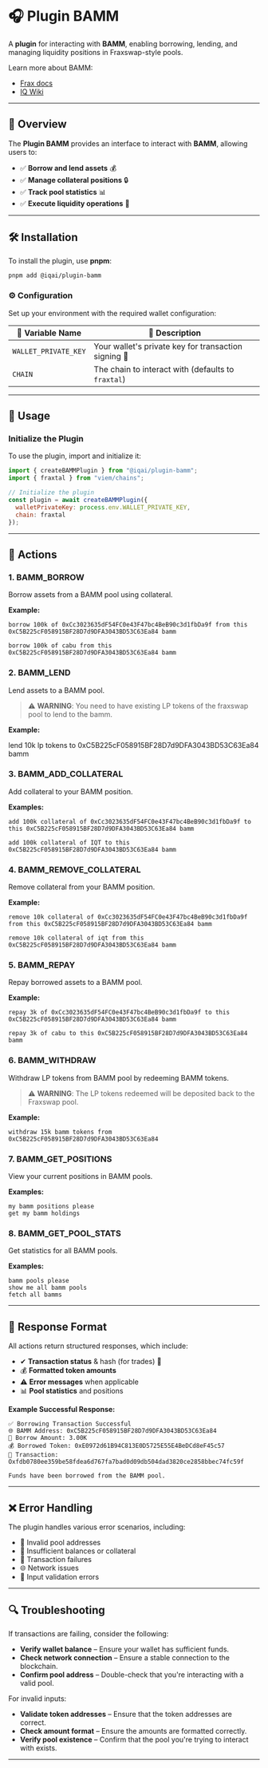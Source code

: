 # 🎧 Plugin BAMM

A **plugin** for interacting with **BAMM**, enabling borrowing, lending, and managing liquidity positions in Fraxswap-style pools.

Learn more about BAMM:

- [Frax docs](https://docs.frax.com/protocol/subprotocols/bamm/overview)
- [IQ Wiki](https://iq.wiki/wiki/bamm-borrow-automated-market-maker)

---

## 📌 Overview

The **Plugin BAMM** provides an interface to interact with **BAMM**, allowing users to:

- ✅ **Borrow and lend assets** 💰  
- ✅ **Manage collateral positions** 🔒  
- ✅ **Track pool statistics** 📊  
- ✅ **Execute liquidity operations** 🔄  

---

## 🛠 Installation

To install the plugin, use **pnpm**:

```bash
pnpm add @iqai/plugin-bamm
```

### ⚙ Configuration

Set up your environment with the required wallet configuration:

| 🔧 Variable Name           | 📜 Description                            |
|----------------------------|--------------------------------------------|
| `WALLET_PRIVATE_KEY`        | Your wallet's private key for transaction signing 🔑 |
| `CHAIN`                     | The chain to interact with (defaults to `fraxtal`) |

---

## 🚀 Usage

### Initialize the Plugin

To use the plugin, import and initialize it:

```javascript
import { createBAMMPlugin } from "@iqai/plugin-bamm";
import { fraxtal } from "viem/chains";

// Initialize the plugin
const plugin = await createBAMMPlugin({
  walletPrivateKey: process.env.WALLET_PRIVATE_KEY,
  chain: fraxtal
});
```

---

## 🎯 Actions

### 1. **BAMM_BORROW**  

Borrow assets from a BAMM pool using collateral.

**Example:**

```plaintext
borrow 100k of 0xCc3023635dF54FC0e43F47bc4BeB90c3d1fbDa9f from this 0xC5B225cF058915BF28D7d9DFA3043BD53C63Ea84 bamm
```

```plaintext
borrow 100k of cabu from this 0xC5B225cF058915BF28D7d9DFA3043BD53C63Ea84 bamm
```

### 2. **BAMM_LEND**  

Lend assets to a BAMM pool.

> ⚠️ **WARNING**: You need to have existing LP tokens of the fraxswap pool to lend to the bamm.

**Example:**

lend 10k lp tokens to 0xC5B225cF058915BF28D7d9DFA3043BD53C63Ea84 bamm

### 3. **BAMM_ADD_COLLATERAL**  

Add collateral to your BAMM position.

**Examples:**

```plaintext
add 100k collateral of 0xCc3023635dF54FC0e43F47bc4BeB90c3d1fbDa9f to this 0xC5B225cF058915BF28D7d9DFA3043BD53C63Ea84 bamm
```

```plaintext
add 100k collateral of IQT to this 0xC5B225cF058915BF28D7d9DFA3043BD53C63Ea84 bamm
```

### 4. **BAMM_REMOVE_COLLATERAL**  

Remove collateral from your BAMM position.

**Example:**

```plaintext
remove 10k collateral of 0xCc3023635dF54FC0e43F47bc4BeB90c3d1fbDa9f from this 0xC5B225cF058915BF28D7d9DFA3043BD53C63Ea84 bamm
```

```plaintext
remove 10k collateral of iqt from this 0xC5B225cF058915BF28D7d9DFA3043BD53C63Ea84 bamm
```

### 5. **BAMM_REPAY**  

Repay borrowed assets to a BAMM pool.

**Example:**

```plaintext
repay 3k of 0xCc3023635dF54FC0e43F47bc4BeB90c3d1fbDa9f to this 0xC5B225cF058915BF28D7d9DFA3043BD53C63Ea84 bamm
```

```plaintext
repay 3k of cabu to this 0xC5B225cF058915BF28D7d9DFA3043BD53C63Ea84 bamm
```

### 6. **BAMM_WITHDRAW**  

Withdraw LP tokens from BAMM pool by redeeming BAMM tokens.

>⚠️ **WARNING**: The LP tokens redeemed will be deposited back to the Fraxswap pool.

**Example:**

```plaintext
withdraw 15k bamm tokens from 0xC5B225cF058915BF28D7d9DFA3043BD53C63Ea84
```

### 7. **BAMM_GET_POSITIONS**  

View your current positions in BAMM pools.

**Examples:**

```plaintext
my bamm positions please
get my bamm holdings
```

### 8. **BAMM_GET_POOL_STATS**  

Get statistics for all BAMM pools.

**Examples:**

```plaintext
bamm pools please
show me all bamm pools
fetch all bamms
```

---

## 📜 Response Format

All actions return structured responses, which include:

- ✔ **Transaction status** & hash (for trades) 🔗  
- 💰 **Formatted token amounts**  
- ⚠ **Error messages** when applicable  
- 📊 **Pool statistics** and positions  

**Example Successful Response:**

```plaintext
✅ Borrowing Transaction Successful
🌐 BAMM Address: 0xC5B225cF058915BF28D7d9DFA3043BD53C63Ea84
💸 Borrow Amount: 3.00K
💰 Borrowed Token: 0xE0972d61B94C813E0D5725E55E4BeDCd8eF45c57
🔗 Transaction: Oxfdb0780ee359be58fdea6d767fa7bad0d09db504dad3820ce2858bbec74fc59f

Funds have been borrowed from the BAMM pool.
```

---

## ❌ Error Handling

The plugin handles various error scenarios, including:

- 🚨 Invalid pool addresses  
- 💸 Insufficient balances or collateral  
- 🔄 Transaction failures  
- 🌐 Network issues  
- 🛑 Input validation errors  

---

## 🔍 Troubleshooting

If transactions are failing, consider the following:

- **Verify wallet balance** – Ensure your wallet has sufficient funds.  
- **Check network connection** – Ensure a stable connection to the blockchain.  
- **Confirm pool address** – Double-check that you're interacting with a valid pool.

For invalid inputs:

- **Validate token addresses** – Ensure that the token addresses are correct.  
- **Check amount format** – Ensure the amounts are formatted correctly.  
- **Verify pool existence** – Confirm that the pool you're trying to interact with exists.

---
